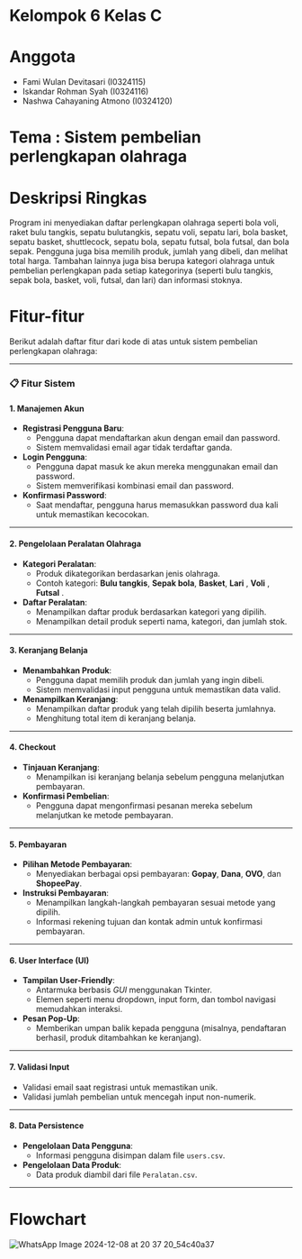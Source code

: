# Kelompok 6 Kelas C
# Anggota 
- Fami Wulan Devitasari (I0324115)
- Iskandar Rohman Syah (I0324116)
- Nashwa Cahayaning Atmono (I0324120)

# Tema : Sistem pembelian perlengkapan olahraga

# Deskripsi Ringkas
Program ini menyediakan daftar perlengkapan olahraga seperti bola voli, raket bulu tangkis, sepatu bulutangkis, sepatu voli, sepatu lari, bola basket, sepatu basket, shuttlecock, sepatu bola, sepatu futsal, bola futsal, dan bola sepak. Pengguna juga bisa memilih produk, jumlah yang dibeli, dan melihat total harga. Tambahan lainnya juga bisa berupa kategori olahraga untuk pembelian perlengkapan pada setiap kategorinya (seperti bulu tangkis, sepak bola, basket, voli, futsal, dan lari) dan informasi stoknya.

# Fitur-fitur 
Berikut adalah daftar fitur dari kode di atas untuk sistem pembelian perlengkapan olahraga:

---

### **📋 Fitur Sistem**

#### **1. Manajemen Akun**
- **Registrasi Pengguna Baru**:
  - Pengguna dapat mendaftarkan akun dengan email dan password.
  - Sistem memvalidasi email agar tidak terdaftar ganda.
- **Login Pengguna**:
  - Pengguna dapat masuk ke akun mereka menggunakan email dan password.
  - Sistem memverifikasi kombinasi email dan password.
- **Konfirmasi Password**:
  - Saat mendaftar, pengguna harus memasukkan password dua kali untuk memastikan kecocokan.

---

#### **2. Pengelolaan Peralatan Olahraga**
- **Kategori Peralatan**:
  - Produk dikategorikan berdasarkan jenis olahraga.
  - Contoh kategori: **Bulu tangkis**, **Sepak bola**, **Basket**, **Lari** , **Voli** , **Futsal** .
- **Daftar Peralatan**:
  - Menampilkan daftar produk berdasarkan kategori yang dipilih.
  - Menampilkan detail produk seperti nama, kategori, dan jumlah stok.

---

#### **3. Keranjang Belanja**
- **Menambahkan Produk**:
  - Pengguna dapat memilih produk dan jumlah yang ingin dibeli.
  - Sistem memvalidasi input pengguna untuk memastikan data valid.
- **Menampilkan Keranjang**:
  - Menampilkan daftar produk yang telah dipilih beserta jumlahnya.
  - Menghitung total item di keranjang belanja.

---

#### **4. Checkout**
- **Tinjauan Keranjang**:
  - Menampilkan isi keranjang belanja sebelum pengguna melanjutkan pembayaran.
- **Konfirmasi Pembelian**:
  - Pengguna dapat mengonfirmasi pesanan mereka sebelum melanjutkan ke metode pembayaran.

---

#### **5. Pembayaran**
- **Pilihan Metode Pembayaran**:
  - Menyediakan berbagai opsi pembayaran: **Gopay**, **Dana**, **OVO**, dan **ShopeePay**.
- **Instruksi Pembayaran**:
  - Menampilkan langkah-langkah pembayaran sesuai metode yang dipilih.
  - Informasi rekening tujuan dan kontak admin untuk konfirmasi pembayaran.

---

#### **6. User Interface (UI)**
- **Tampilan User-Friendly**:
  - Antarmuka berbasis *GUI* menggunakan Tkinter.
  - Elemen seperti menu dropdown, input form, dan tombol navigasi memudahkan interaksi.
- **Pesan Pop-Up**:
  - Memberikan umpan balik kepada pengguna (misalnya, pendaftaran berhasil, produk ditambahkan ke keranjang).

---

#### **7. Validasi Input**
- Validasi email saat registrasi untuk memastikan unik.
- Validasi jumlah pembelian untuk mencegah input non-numerik.

---

#### **8. Data Persistence**
- **Pengelolaan Data Pengguna**:
  - Informasi pengguna disimpan dalam file `users.csv`.
- **Pengelolaan Data Produk**:
  - Data produk diambil dari file `Peralatan.csv`.

---

# Flowchart
![WhatsApp Image 2024-12-08 at 20 37 20_54c40a37](https://github.com/user-attachments/assets/a3088835-1fbb-477a-a145-a447d055388f)


